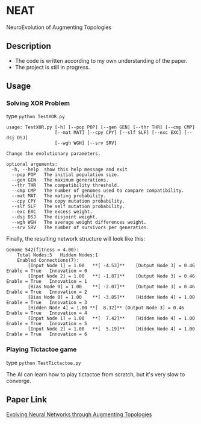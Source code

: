 # NEAT
NeuroEvolution of Augmenting Topologies

## Description
- The code is written according to my own understanding of the paper.
- The project is still in progress.

## Usage
### Solving XOR Problem 
type ```python TestXOR.py```

```
usage: TestXOR.py [-h] [--pop POP] [--gen GEN] [--thr THR] [--cmp CMP]
                  [--mat MAT] [--cpy CPY] [--slf SLF] [--exc EXC] [--dsj DSJ]
                  [--wgh WGH] [--srv SRV]

Change the evolutionary parameters.

optional arguments:
  -h, --help  show this help message and exit
  --pop POP   The initial population size.
  --gen GEN   The maximum generations.
  --thr THR   The compatibility threshold.
  --cmp CMP   The number of genomes used to compare compatibility.
  --mat MAT   The mating probability.
  --cpy CPY   The copy mutation probability.
  --slf SLF   The self mutation probability.
  --exc EXC   The excess weight.
  --dsj DSJ   The disjoint weight.
  --wgh WGH   The average weight differences weight.
  --srv SRV   The number of survivors per generation.
```

Finally, the resulting network structure will look like this:
```
Genome 542(fitness = 4.00):
	Total Nodes:5	Hidden Nodes:1
	Enabled Connections(7):
		[Input Node 1] = 1.00	**[ -4.53]**	[Output Node 3] = 0.46	Enable = True	Innovation = 0
		[Input Node 2] = 1.00	**[ -1.87]**	[Output Node 3] = 0.46	Enable = True	Innovation = 1
		[Bias Node 0] = 1.00	**[ -2.07]**	[Output Node 3] = 0.46	Enable = True	Innovation = 2
		[Bias Node 0] = 1.00	**[ -3.85]**	[Hidden Node 4] = 1.00	Enable = True	Innovation = 3
		[Hidden Node 4] = 1.00 **[  8.32]**	[Output Node 3] = 0.46	Enable = True	Innovation = 4
		[Input Node 1] = 1.00	**[  7.42]**	[Hidden Node 4] = 1.00	Enable = True	Innovation = 5
		[Input Node 2] = 1.00	**[  5.19]**	[Hidden Node 4] = 1.00	Enable = True	Innovation = 6
```

### Playing Tictactoe game
type ```python TestTictactoe.py```

The AI can learn how to play tictactoe from scratch, but it's very slow to converge.


## Paper Link
[Evolving Neural Networks through Augmenting Topologies](http://nn.cs.utexas.edu/downloads/papers/stanley.ec02.pdf)
